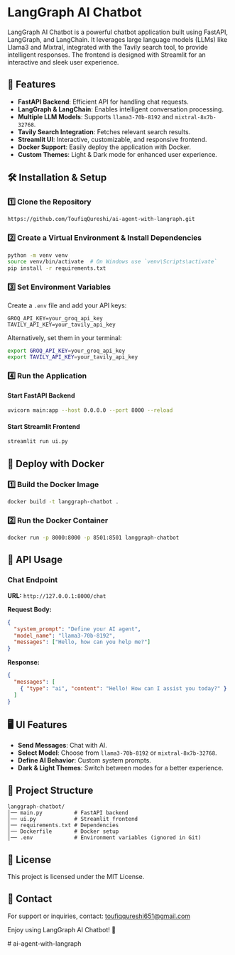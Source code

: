 # LangGraph AI Chatbot

LangGraph AI Chatbot is a powerful chatbot application built using FastAPI, LangGraph, and LangChain. It leverages large language models (LLMs) like Llama3 and Mixtral, integrated with the Tavily search tool, to provide intelligent responses. The frontend is designed with Streamlit for an interactive and sleek user experience.

## 🚀 Features

- **FastAPI Backend**: Efficient API for handling chat requests.
- **LangGraph & LangChain**: Enables intelligent conversation processing.
- **Multiple LLM Models**: Supports `llama3-70b-8192` and `mixtral-8x7b-32768`.
- **Tavily Search Integration**: Fetches relevant search results.
- **Streamlit UI**: Interactive, customizable, and responsive frontend.
- **Docker Support**: Easily deploy the application with Docker.
- **Custom Themes**: Light & Dark mode for enhanced user experience.

## 🛠️ Installation & Setup

### 1️⃣ Clone the Repository

```sh
https://github.com/ToufiqQureshi/ai-agent-with-langraph.git
```

### 2️⃣ Create a Virtual Environment & Install Dependencies

```sh
python -m venv venv
source venv/bin/activate  # On Windows use `venv\Scripts\activate`
pip install -r requirements.txt
```

### 3️⃣ Set Environment Variables

Create a `.env` file and add your API keys:

```
GROQ_API_KEY=your_groq_api_key
TAVILY_API_KEY=your_tavily_api_key
```

Alternatively, set them in your terminal:

```sh
export GROQ_API_KEY=your_groq_api_key
export TAVILY_API_KEY=your_tavily_api_key
```

### 4️⃣ Run the Application

#### Start FastAPI Backend

```sh
uvicorn main:app --host 0.0.0.0 --port 8000 --reload
```

#### Start Streamlit Frontend

```sh
streamlit run ui.py
```

## 🐳 Deploy with Docker

### 1️⃣ Build the Docker Image

```sh
docker build -t langgraph-chatbot .
```

### 2️⃣ Run the Docker Container

```sh
docker run -p 8000:8000 -p 8501:8501 langgraph-chatbot
```

## 🔧 API Usage

### Chat Endpoint

**URL:** `http://127.0.0.1:8000/chat`

**Request Body:**

```json
{
  "system_prompt": "Define your AI agent",
  "model_name": "llama3-70b-8192",
  "messages": ["Hello, how can you help me?"]
}
```

**Response:**

```json
{
  "messages": [
    { "type": "ai", "content": "Hello! How can I assist you today?" }
  ]
}
```

## 🖥️ UI Features

- **Send Messages**: Chat with AI.
- **Select Model**: Choose from `llama3-70b-8192` or `mixtral-8x7b-32768`.
- **Define AI Behavior**: Custom system prompts.
- **Dark & Light Themes**: Switch between modes for a better experience.

## 📜 Project Structure

```
langgraph-chatbot/
│── main.py          # FastAPI backend
│── ui.py            # Streamlit frontend
│── requirements.txt # Dependencies
│── Dockerfile       # Docker setup
│── .env             # Environment variables (ignored in Git)
```

## 📜 License

This project is licensed under the MIT License.

## 📩 Contact

For support or inquiries, contact: [toufiqqureshi651@gmail.com](mailto\:toufiqqureshi651@gmail.com)

Enjoy using LangGraph AI Chatbot! 🎉

#   a i - a g e n t - w i t h - l a n g r a p h  
 